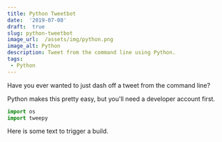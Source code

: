 ```yaml
---
title: Python Tweetbot  
date:  '2019-07-08'  
draft:  true
slug: python-tweetbot
image_url:  /assets/img/python.png 
image_alt: Python
description: Tweet from the command line using Python.
tags:
 - Python
---
```


Have you ever wanted to just dash off a tweet from the command line?

Python makes this pretty easy, but you'll need a developer account first.

```python
import os
import tweepy
```

Here is some text to trigger a build.
